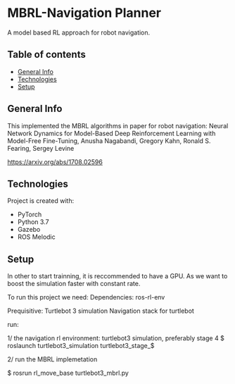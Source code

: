 # MBRL-Navigation Planner

A model based RL approach for robot navigation.
## Table of contents
* [General Info](#general-info)
* [Technologies](#technologies)
* [Setup](#setup)

## General Info

This implemented the MBRL algorithms in paper for robot navigation: Neural Network Dynamics for Model-Based Deep Reinforcement Learning with Model-Free Fine-Tuning, Anusha Nagabandi, Gregory Kahn, Ronald S. Fearing, Sergey Levine

https://arxiv.org/abs/1708.02596




## Technologies
Project is created with:
* PyTorch
* Python 3.7
* Gazebo
* ROS Melodic

## Setup
In other to start trainning, it is reccommended to have a GPU. As we want to boost the simulation faster with constant rate.

To run this project we need: 
Dependencies:
  ros-rl-env
 
Prequisitive:
  Turtlebot 3 simulation
  Navigation stack for turtlebot
  
run: 

1/ the navigation rl environment: turtlebot3 simulation, preferably stage 4
$ roslaunch turtlebot3_simulation turtlebot3_stage_$


2/ run the MBRL implemetation

$ rosrun rl_move_base turtlebot3_mbrl.py
